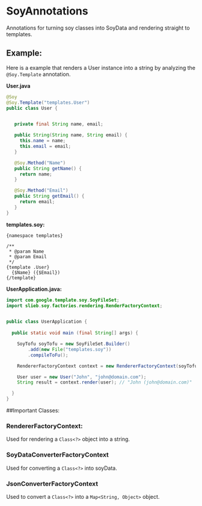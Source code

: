 SoyAnnotations
==============

Annotations for turning soy classes into SoyData and rendering straight to templates.


## Example:

Here is a example that renders a User instance into a string by analyzing the `@Soy.Template` annotation.

**User.java**
```java
@Soy
@Soy.Template("templates.User")
public class User {


   private final String name, email;

   public String(String name, String email) {
     this.name = name;
     this.email = email;
   }

   @Soy.Method("Name")
   public String getName() {
     return name;
   }

   @Soy.Method("Email")
   public String getEmail() {
     return email;
   }
}
```


**templates.soy:**
```soy
{namespace templates}

/**
 * @param Name
 * @param Email
 */
{template .User} 
  {$Name} ({$Email})
{/template}
```


**UserApplication.java:**
```java
import com.google.template.soy.SoyFileSet;
import slieb.soy.factories.rendering.RenderFactoryContext;


public class UserApplication {
  
  public static void main (final String[] args) {

    SoyTofu soyTofu = new SoyFileSet.Builder()
        .add(new File("templates.soy"))
        .compileToFu();

    RendererFactoryContext context = new RendererFactoryContext(soyTofu);

    User user = new User("John", "john@domain.com");
    String result = context.render(user); // "John (john@domain.com)"

  }
}
```


##Important Classes:


### RendererFactoryContext:

Used for rendering a `Class<?>` object into a string.

### SoyDataConverterFactoryContext

Used for converting a `Class<?>` into soyData.

### JsonConverterFactoryContext

Used to convert a `Class<?>` into a `Map<String, Object>` object.